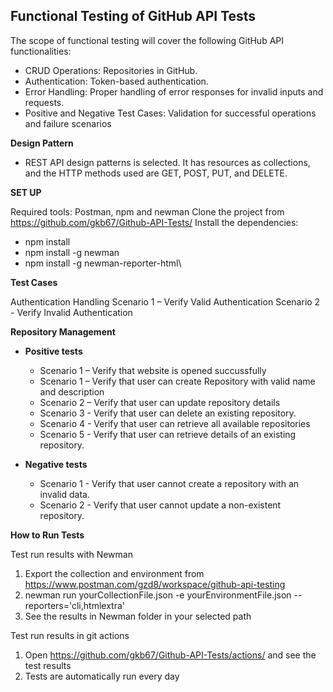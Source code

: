 ## **Functional Testing of GitHub API Tests**

The scope of functional testing will cover the following GitHub API functionalities:
- CRUD Operations: Repositories in GitHub.
- Authentication: Token-based authentication.
- Error Handling: Proper handling of error responses for invalid inputs and requests.
- Positive and Negative Test Cases: Validation for successful operations and failure scenarios

**Design Pattern**
- REST API design patterns is selected. It has resources as collections, and the HTTP methods used are GET, POST, PUT, and DELETE.


**SET UP**

Required tools: Postman, npm and newman
Clone the project from https://github.com/gkb67/Github-API-Tests/
Install the dependencies:
- npm install
- npm install -g newman
- npm install -g newman-reporter-html\

**Test Cases**

Authentication Handling
Scenario 1 – Verify Valid Authentication
Scenario 2 - Verify Invalid Authentication

**Repository Management**
- **Positive tests**
  - Scenario 1 – Verify that website is opened succussfully
  - Scenario 1 – Verify that user can create Repository with valid name and description
  - Scenario 2 – Verify that user can update repository details
  - Scenario 3 - Verify that user can delete an existing repository.
  - Scenario 4 - Verify that user can retrieve all available repositories
  - Scenario 5 - Verify that user can retrieve details of an existing repository.
 
- **Negative tests**
  - Scenario 1 - Verify that user cannot create a repository with an invalid data.
  - Scenario 2 - Verify that user cannot update a non-existent repository.

**How to Run Tests**

Test run results with Newman
1.	Export the collection and environment from https://www.postman.com/gzd8/workspace/github-api-testing
2.	newman run yourCollectionFile.json -e yourEnvironmentFile.json --reporters='cli,htmlextra'
3.	See the results in Newman folder in your selected path

Test run results in git actions
1. Open https://github.com/gkb67/Github-API-Tests/actions/ and see the test results
2. Tests are automatically run every day
